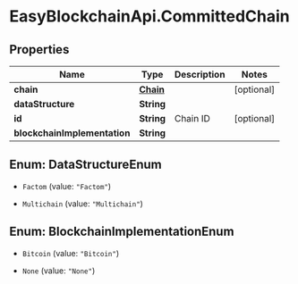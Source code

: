# EasyBlockchainApi.CommittedChain

## Properties
Name | Type | Description | Notes
------------ | ------------- | ------------- | -------------
**chain** | [**Chain**](Chain.md) |  | [optional] 
**dataStructure** | **String** |  | 
**id** | **String** | Chain ID | [optional] 
**blockchainImplementation** | **String** |  | 


<a name="DataStructureEnum"></a>
## Enum: DataStructureEnum


* `Factom` (value: `"Factom"`)

* `Multichain` (value: `"Multichain"`)




<a name="BlockchainImplementationEnum"></a>
## Enum: BlockchainImplementationEnum


* `Bitcoin` (value: `"Bitcoin"`)

* `None` (value: `"None"`)




